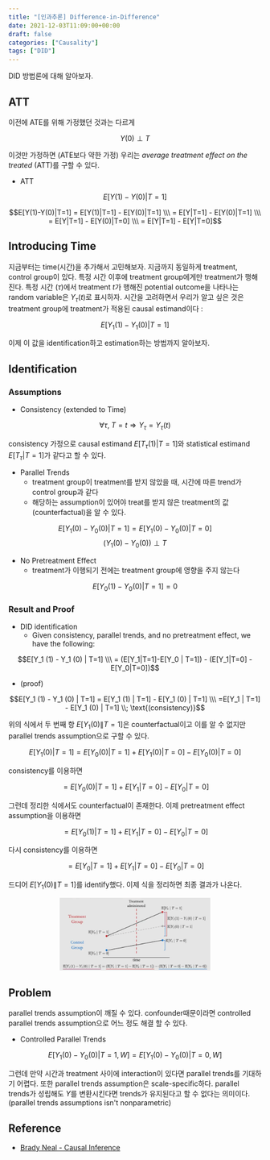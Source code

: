 ```yaml
---
title: "[인과추론] Difference-in-Difference"
date: 2021-12-03T11:09:00+00:00
draft: false
categories: ["Causality"]
tags: ["DID"]
---
```


DID 방법론에 대해 알아보자.

<!--more-->
## ATT
이전에 ATE를 위해 가정했던 것과는 다르게

$$Y(0) \perp T$$

이것만 가정하면 (ATE보다 약한 가정) 우리는 *average treatment effect on the treated* (ATT)를 구할 수 있다.

- ATT

$$E[Y(1)-Y(0)|T=1]$$

$$E[Y(1)-Y(0)|T=1] = E[Y(1)|T=1] - E[Y(0)|T=1] \\\ = E[Y|T=1] - E[Y(0)|T=1] \\\ = E[Y|T=1] - E[Y(0)|T=0] \\\ = E[Y|T=1] - E[Y|T=0]$$

## Introducing Time
지금부터는 time(시간)을 추가해서 고민해보자. 지금까지 동일하게 treatment, control group이 있다. 특정 시간 이후에 treatment group에게만 treatment가 행해진다. 특정 시간 ($\tau$)에서 treatment $t$가 행해진 potential outcome을 나타나는 random variable은 $Y_{\tau}(t)$로 표시하자. 시간을 고려하면서 우리가 알고 싶은 것은 treatment group에 treatment가 적용된 causal estimand이다 : 

$$E[Y_1 (1) - Y_1 (0) | T=1]$$

이제 이 값을 identification하고 estimation하는 방법까지 알아보자.

## Identification

### Assumptions
- Consistency (extended to Time)

$$\forall \tau , \; T=t \Rightarrow Y_{\tau} = Y_{\tau}(t)$$

consistency 가정으로 causal estimand $E[T_{\tau}(1)|T=1]$와 statistical estimand $E[T_{\tau}|T=1]$가 같다고 할 수 있다.

- Parallel Trends
  - treatment group이 treatment를 받지 않았을 때, 시간에 따른 trend가 control group과 같다
  - 해당하는 assumption이 있어야 treat를 받지 않은 treatment의 값(counterfactual)을 알 수 있다.

$$E[Y_1 (0) - Y_0 (0) | T=1] = E[Y_1 (0) - Y_0 (0)|T=0]$$
$$(Y_1(0) - Y_0(0)) \perp T$$

- No Pretreatment Effect
  - treatment가 이행되기 전에는 treatment group에 영향을 주지 않는다

$$E[Y_0 (1) - Y_0 (0) | T=1] = 0$$

### Result and Proof
- DID identification
  - Given consistency,
parallel trends, and no pretreatment effect, we have the following:

$$E[Y_1 (1) - Y_1 (0) | T=1] \\\ = (E[Y_1|T=1]-E[Y_0 | T=1]) - (E[Y_1|T=0] - E[Y_0|T=0])$$

- (proof)

$$E[Y_1 (1) - Y_1 (0) | T=1] = E[Y_1 (1) | T=1] - E[Y_1 (0) | T=1] \\\ =E[Y_1 | T=1] - E[Y_1 (0) | T=1] \\; \text{(consistency)}$$

위의 식에서 두 번째 항 $E[Y_1 (0) \| T=1]$은 counterfactual이고 이를 알 수 없지만 parallel trends assumption으로 구할 수 있다.

$$E[Y_1 (0) | T=1] = E[Y_0 (0) | T=1] + E[Y_1 (0)|T=0] - E[Y_0 (0) | T=0]$$

consistency를 이용하면

$$= E[Y_0 (0) | T=1] + E[Y_1 |T=0] - E[Y_0 | T=0] $$

그런데 정리한 식에서도 counterfactual이 존재한다. 이제 pretreatment effect assumption을 이용하면

$$=E[Y_0 (1) | T=1] + E[Y_1 |T=0] - E[Y_0 | T=0]$$

다시 consistency를 이용하면

$$=E[Y_0 | T=1] + E[Y_1 |T=0] - E[Y_0 | T=0]$$

드디어 $E[Y_1 (0) \| T=1]$를 identify했다. 이제 식을 정리하면 최종 결과가 나온다.

<center>
    <img src="https://github.com/minsoo9506/blog/blob/master/static/blog-imgs/Lec_09_01.png?raw=true"  width="300">
</center>

## Problem
parallel trends assumption이 깨질 수 있다. confounder때문이라면 controlled parallel trends assumption으로 어느 정도 해결 할 수 있다.

- Controlled Parallel Trends

$$E[Y_1(0) - Y_0(0)|T=1,W] = E[Y_1(0)-Y_0(0)|T=0,W]$$

그런데 만약 시간과 treatment 사이에 interaction이 있다면 parallel trends를 기대하기 어렵다. 또한 parallel trends assumption은 scale-specific하다. parallel trends가 성립해도 $Y$를 변환시킨다면 trends가 유지된다고 할 수 없다는 의미이다. (parallel trends assumptions isn't nonparametric)

## Reference
- [Brady Neal - Causal Inference](https://www.youtube.com/watch?v=2nDgrNP7XSE&list=PLoazKTcS0RzZ1SUgeOgc6SWt51gfT80N0&index=10)
